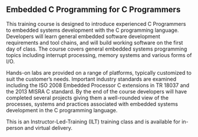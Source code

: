 ## Embedded C Programming for C Programmers

This training course is designed to introduce experienced C Programmers to embedded systems development with the C programming language. Developers will learn general embedded software development requirements and tool chains, and will build working software on the first day of class. The course covers general embedded systems programming topics including interrupt processing, memory systems and various forms of I/O. 

Hands-on labs are provided on a range of platforms, typically customized to suit the customer’s needs. Important industry standards are examined including the ISO 2008 Embedded Processor C extensions in TR 18037 and the 2013 MISRA C standard. By the end of the course developers will have completed several projects giving them a well-rounded view of the processes, systems and practices associated with embedded systems development in the C programming language.

This is an Instructor-Led-Training (ILT) training class and is available for in-person and virtual delivery.
